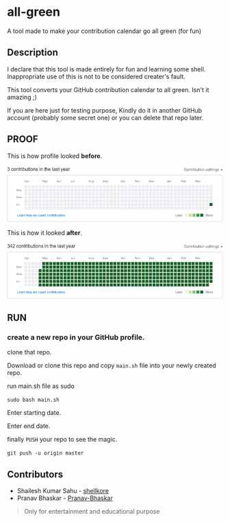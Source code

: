# all-green
A tool made to make your contribution calendar go all green (for fun)

## Description

I  declare that this tool is made entirely for fun and learning some shell. Inappropriate use of this is not to be considered creater's fault.

This tool converts your GitHub contribution calendar to all green. Isn't it amazing ;)

If you are here just for testing purpose, Kindly do it in another GitHub account (probably some secret one) or you can delete that repo later.

## PROOF

This is how profile looked **before**.

![before](img/before-shellybot.png)


This is how it looked **after**.

![after](img/after-shellybot.png)

## RUN

### create a new repo in your GitHub profile.

clone that repo.

Download or clone this repo and copy `main.sh` file into your newly created repo.

run main.sh file as sudo

`sudo bash main.sh`

Enter starting date.

Enter end date.

finally `PUSH` your repo to see the magic.

`git push -u origin master`

## Contributors

* Shailesh Kumar Sahu - [shellkore](https://github.com/shellkore)
* Pranav Bhaskar - [Pranav-Bhaskar](https://github.com/Pranav-Bhaskar)

> Only for entertainment and educational purpose

